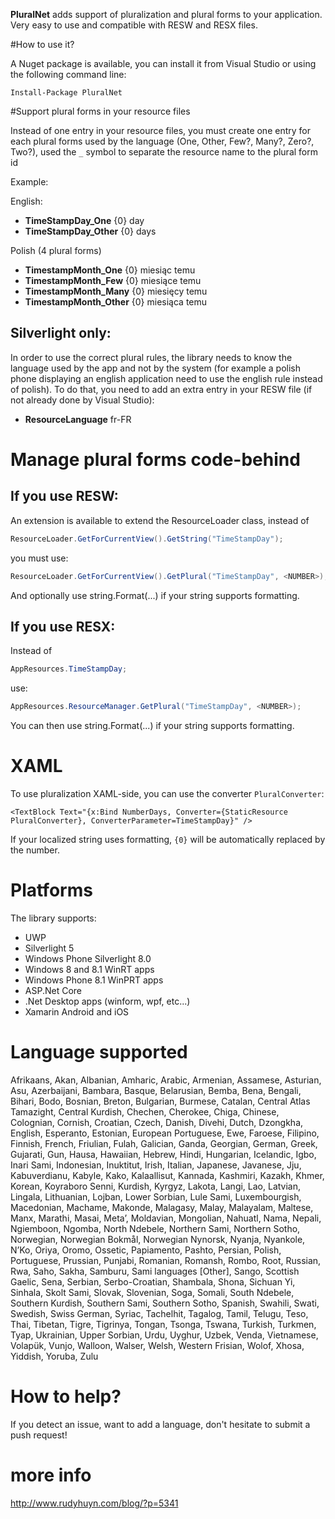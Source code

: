 __PluralNet__ adds support of pluralization and plural forms to your application. Very easy to use and compatible with RESW and RESX files.

#How to use it?

A Nuget package is available, you can install it from Visual Studio or using the following command line:

```nuget
Install-Package PluralNet
```

#Support plural forms in your resource files

Instead of one entry in your resource files, you must create one entry for each plural forms used by the language (One, Other, Few?, Many?, Zero?, Two?), used the ``_`` symbol to separate the resource name to the plural form id

Example:

English:
* __TimeStampDay_One__     {0} day
* __TimeStampDay_Other__   {0} days

Polish (4 plural forms)
* __TimestampMonth_One__	{0} miesiąc temu
* __TimestampMonth_Few__	{0} miesiące temu
* __TimestampMonth_Many__	{0} miesięcy temu
* __TimestampMonth_Other__	{0} miesiąca temu

## Silverlight only:

In order to use the correct plural rules, the library needs to know the language used by the app and not by the system (for example a polish phone displaying an english application need to use the english rule instead of polish).
To do that, you need to add an extra entry in your RESW file (if not already done by Visual Studio):


* __ResourceLanguage__	fr-FR

# Manage plural forms code-behind

## If you use RESW:

An extension is available to extend the ResourceLoader class, instead of

```csharp
ResourceLoader.GetForCurrentView().GetString("TimeStampDay");
```

you must use:

```csharp
ResourceLoader.GetForCurrentView().GetPlural("TimeStampDay", <NUMBER>);
```

And optionally use string.Format(...) if your string supports formatting.

## If you use RESX:

Instead of 

```csharp
AppResources.TimeStampDay;
```
use:

```csharp
AppResources.ResourceManager.GetPlural("TimeStampDay", <NUMBER>);
```

You can then use string.Format(...) if your string supports formatting.

# XAML
To use pluralization XAML-side, you can use the converter ``PluralConverter``:

```xaml
<TextBlock Text="{x:Bind NumberDays, Converter={StaticResource PluralConverter}, ConverterParameter=TimeStampDay}" />
```

If your localized string uses formatting, ``{0}`` will be automatically replaced by the number.

# Platforms

The library supports:
* UWP
* Silverlight 5
* Windows Phone Silverlight 8.0
* Windows 8 and 8.1 WinRT apps
* Windows Phone 8.1 WinPRT apps
* ASP.Net Core
* .Net Desktop apps (winform, wpf, etc...)
* Xamarin Android and iOS

# Language supported

Afrikaans, Akan, Albanian, Amharic, Arabic, Armenian, Assamese, Asturian, Asu, Azerbaijani, Bambara, Basque, Belarusian, Bemba, Bena, Bengali, Bihari, Bodo, Bosnian, Breton, Bulgarian, Burmese, Catalan, Central Atlas Tamazight, Central Kurdish, Chechen, Cherokee, Chiga, Chinese, Colognian, Cornish, Croatian, Czech, Danish, Divehi, Dutch, Dzongkha, English, Esperanto, Estonian, European Portuguese, Ewe, Faroese, Filipino, Finnish, French, Friulian, Fulah, Galician, Ganda, Georgian, German, Greek, Gujarati, Gun, Hausa, Hawaiian, Hebrew, Hindi, Hungarian, Icelandic, Igbo, Inari Sami, Indonesian, Inuktitut, Irish, Italian, Japanese, Javanese, Jju, Kabuverdianu, Kabyle, Kako, Kalaallisut, Kannada, Kashmiri, Kazakh, Khmer, Korean, Koyraboro Senni, Kurdish, Kyrgyz, Lakota, Langi, Lao, Latvian, Lingala, Lithuanian, Lojban, Lower Sorbian, Lule Sami, Luxembourgish, Macedonian, Machame, Makonde, Malagasy, Malay, Malayalam, Maltese, Manx, Marathi, Masai, Metaʼ, Moldavian, Mongolian, Nahuatl, Nama, Nepali, Ngiemboon, Ngomba, North Ndebele, Northern Sami, Northern Sotho, Norwegian, Norwegian Bokmål, Norwegian Nynorsk, Nyanja, Nyankole, N’Ko, Oriya, Oromo, Ossetic, Papiamento, Pashto, Persian, Polish, Portuguese, Prussian, Punjabi, Romanian, Romansh, Rombo, Root, Russian, Rwa, Saho, Sakha, Samburu, Sami languages [Other], Sango, Scottish Gaelic, Sena, Serbian, Serbo-Croatian, Shambala, Shona, Sichuan Yi, Sinhala, Skolt Sami, Slovak, Slovenian, Soga, Somali, South Ndebele, Southern Kurdish, Southern Sami, Southern Sotho, Spanish, Swahili, Swati, Swedish, Swiss German, Syriac, Tachelhit, Tagalog, Tamil, Telugu, Teso, Thai, Tibetan, Tigre, Tigrinya, Tongan, Tsonga, Tswana, Turkish, Turkmen, Tyap, Ukrainian, Upper Sorbian, Urdu, Uyghur, Uzbek, Venda, Vietnamese, Volapük, Vunjo, Walloon, Walser, Welsh, Western Frisian, Wolof, Xhosa, Yiddish, Yoruba, Zulu


# How to help?

If you detect an issue, want to add a language, don't hesitate to submit a push request!

# more info

http://www.rudyhuyn.com/blog/?p=5341

 
